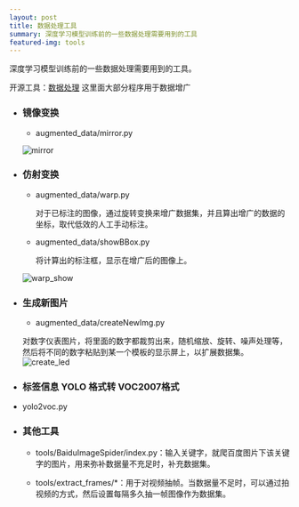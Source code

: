 ```yaml
---
layout: post
title: 数据处理工具
summary: 深度学习模型训练前的一些数据处理需要用到的工具
featured-img: tools
---
```


深度学习模型训练前的一些数据处理需要用到的工具。

开源工具：[数据处理](https://github.com/jinbooooom/data-processing)
这里面大部分程序用于数据增广

- ### 镜像变换
  - augmented_data/mirror.py   

  ![mirror](https://jinbooooom.github.io/sources/cat.jpg)

- ### 仿射变换
  - augmented_data/warp.py  

    对于已标注的图像，通过旋转变换来增广数据集，并且算出增广的数据的坐标，取代低效的人工手动标注。

  - augmented_data/showBBox.py  

    将计算出的标注框，显示在增广后的图像上。

  ![warp_show](https://jinbooooom.github.io/sources/warp_show.jpg)

- ### 生成新图片
  - augmented_data/createNewImg.py

  对数字仪表图片，将里面的数字都裁剪出来，随机缩放、旋转、噪声处理等，然后将不同的数字粘贴到某一个模板的显示屏上，以扩展数据集。  
  ![create_led](https://jinbooooom.github.io/sources/create_led.jpg)

- ### 标签信息 YOLO 格式转 VOC2007格式
- yolo2voc.py

- ### 其他工具
  - tools/BaiduImageSpider/index.py：输入关键字，就爬百度图片下该关键字的图片，用来弥补数据量不充足时，补充数据集。

  - tools/extract_frames/\*：用于对视频抽帧。当数据量不足时，可以通过拍视频的方式，然后设置每隔多久抽一帧图像作为数据集。